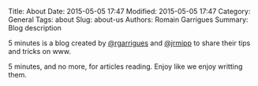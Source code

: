 Title: About
Date: 2015-05-05 17:47
Modified: 2015-05-05 17:47
Category: General
Tags: about
Slug: about-us
Authors: Romain Garrigues
Summary: Blog description

5 minutes is a blog created by [@rgarrigues](https://twitter.com/rgarrigues/) and [@jrmipp](https://twitter.com/jrmipp/) to share their tips and tricks on www.

5 minutes, and no more, for articles reading. Enjoy like we enjoy writting them.
